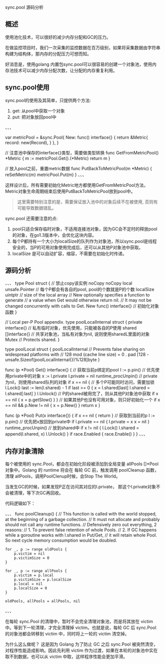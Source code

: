 sync.pool 源码分析

## 概述

使用池化技术，可以很好的减少内存分配和GC的压力。

在做监控项目时，我们一次采集的监控数据在百万级别，如果将采集数据由字符串构建为结构体，那内存的分配压力可想而知。

好消息是，使用golang 内置包sync.pool可以很容易的创建一个对象池，使用内存池技术可以减少内存分配次数，让分配的内存重复利用。

## sync.pool使用

sync.pool的使用及其简单，只提供两个方法:
1. get: 从pool中获取一个对象
2. put: 把对象放回pool中

、、、

var metricPool = &sync.Pool{
    New: func() interface{} {
        return &Metric{
            record: new(Record),
        }
    },
}

// 注意池中保存的interface{}类型，需要做类型转换
func GetFromMetricPool() *Metric {
    m := metricPool.Get().(*Metric)
    return m
}


 // 放入pool之前，重置metric数据
func PutBackToMetricPool(m *Metric) {
    reSetMetric(m)
    metricPool.Put(m)
}
、、、


这样设计后，所有需要初始化Metric地方都使用GetFromMetricPool方法，Metric对象生命周期结束后使用PutBackToMetricPool放到pool中。

> 这里需要特别注意的是，需要保证放入池中的对象后续不在被使用, 否则有可能导致数据错乱。

sync.pool 还需要注意的点:
1. pool只适合保存临时对象，不适用连接池对象，因为GC会不定时的释放pool的对象，在go1.3版本中，会优化这块内容。
2. 每个P都持有一个大小为localSize的队列作为对象池，所以sync.pool是线程安全的，当P的可用对象使用完成后，还可以从其他P对象池中获取。
3. localSize 是可以自动扩容，缩容，不需要在初始化时传递。


## 源码分析

、、、
type Pool struct {
    // 禁止copy该实例
    noCopy noCopy
    local     unsafe.Pointer // 每个P都会有各自的pool, pool的个数就是P的个数
    localSize uintptr        // size of the local array
    // New optionally specifies a function to generate
    // a value when Get would otherwise return nil.
    // It may not be changed concurrently with calls to Get.
    New func() interface{}  // 初始化对象函数
}


// Local per-P Pool appendix.
type poolLocalInternal struct {
    private interface{}   // 私有临时对象，优先使用，只能被各自的P使用
    shared  []interface{} // 共享对象池，当私有对象为nil, 说则使用sharedL里面的对象
    Mutex                 // Protects shared.
}

type poolLocal struct {
    poolLocalInternal
    // Prevents false sharing on widespread platforms with
    // 128 mod (cache line size) = 0 .
    pad [128 - unsafe.Sizeof(poolLocalInternal{})%128]byte
}


func (p *Pool) Get() interface{} {
    // 获取当前p绑定的pool
    l := p.pin()
    // 优先使用private中的对象
    x := l.private
    l.private = nil
    runtime_procUnpin()
    // private为nil，则使用shared队列的对象
    if x == nil {
        // 多个P可能同时访问，需要加锁
        l.Lock()
        last := len(l.shared) - 1
        if last >= 0 {
            x = l.shared[last]
            l.shared = l.shared[:last]
        }
        l.Unlock()
        // P的shared被用完了，则从其他P对象池中获取
        if x == nil {
            x = p.getSlow()
        }
    }
    // 如果其他P也没有可用对象，则只好初始化一个
    if x == nil && p.New != nil {
        x = p.New()
    }
    return x
}

func (p *Pool) Put(x interface{}) {
    if x == nil {
        return
    }
    // 获取到当前的p
    l := p.pin()
    // 优先把x放回到private中
    if l.private == nil {
        l.private = x
        x = nil
    }
    runtime_procUnpin()
    // 放到shared中
    if x != nil {
        l.Lock()
        l.shared = append(l.shared, x)
        l.Unlock()
    }
    if race.Enabled {
        race.Enable()
    }
}
、、、

## 内存对象清除
每个被使用的 sync.Pool，都会在初始化阶段被添加到全局变量 allPools []*Pool 对象中。Golang 的 runtime 将会在 每轮 GC 前，触发调用 poolCleanup 函数，清理 allPools，调用PoolClenup时候，会Stop The World。

当发生GC的时候，如果发现P正在访问其对应的l.private， 那这个l.private对象不会被清理，等下次GC再回收。



代码逻辑如下：

、、、
func poolCleanup() {
    // This function is called with the world stopped, at the beginning of a garbage collection.
    // It must not allocate and probably should not call any runtime functions.
    // Defensively zero out everything, 2 reasons:
    // 1. To prevent false retention of whole Pools.
    // 2. If GC happens while a goroutine works with l.shared in Put/Get,
    //    it will retain whole Pool. So next cycle memory consumption would be doubled.

    for _, p := range oldPools {
		p.victim = nil
		p.victimSize = 0
	}

	for _, p := range allPools {
		p.victim = p.local
		p.victimSize = p.localSize
		p.local = nil
		p.localSize = 0
	}

	oldPools, allPools = allPools, nil
、、、

在每轮 sync.Pool 的清理中，暂时不会完全清理对象池，而是将其放在 victim 中。等到下一轮清理，才完全清理掉 victim。也就是说，每轮 GC 后 sync.Pool 的对象池都会转移到 victim 中，同时将上一轮的 victim 清空掉。

为什么这么做呢？
这是因为 Golang 为了防止 GC 之后 sync.Pool 被突然清空，对程序性能造成影响。因此先利用 victim 作为过渡，如果在本轮的对象池中实在取不到数据，也可以从 victim 中取，这样程序性能会更加平滑。
